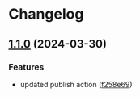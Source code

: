 # Changelog

## [1.1.0](https://github.com/nico-i/cv-data/compare/v1.0.0...v1.1.0) (2024-03-30)


### Features

* updated publish action ([f258e69](https://github.com/nico-i/cv-data/commit/f258e6950993fec845491361a520632b36e143fd))
